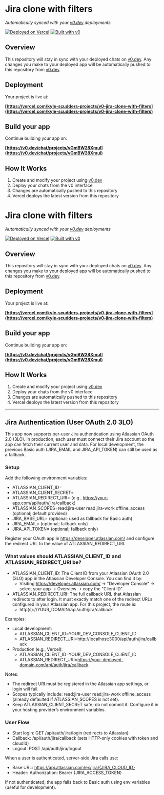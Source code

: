 # Jira clone with filters

_Automatically synced with your [v0.dev](https://v0.dev) deployments_

[![Deployed on Vercel](https://img.shields.io/badge/Deployed%20on-Vercel-black?style=for-the-badge&logo=vercel)](https://vercel.com/kyle-scudders-projects/v0-jira-clone-with-filters)
[![Built with v0](https://img.shields.io/badge/Built%20with-v0.dev-black?style=for-the-badge)](https://v0.dev/chat/projects/vGmBW28Xmul)

## Overview

This repository will stay in sync with your deployed chats on [v0.dev](https://v0.dev).
Any changes you make to your deployed app will be automatically pushed to this repository from [v0.dev](https://v0.dev).

## Deployment

Your project is live at:

**[https://vercel.com/kyle-scudders-projects/v0-jira-clone-with-filters](https://vercel.com/kyle-scudders-projects/v0-jira-clone-with-filters)**

## Build your app

Continue building your app on:

**[https://v0.dev/chat/projects/vGmBW28Xmul](https://v0.dev/chat/projects/vGmBW28Xmul)**

## How It Works

1. Create and modify your project using [v0.dev](https://v0.dev)
2. Deploy your chats from the v0 interface
3. Changes are automatically pushed to this repository
4. Vercel deploys the latest version from this repository

# Jira clone with filters

_Automatically synced with your [v0.dev](https://v0.dev) deployments_

[![Deployed on Vercel](https://img.shields.io/badge/Deployed%20on-Vercel-black?style=for-the-badge&logo=vercel)](https://vercel.com/kyle-scudders-projects/v0-jira-clone-with-filters)
[![Built with v0](https://img.shields.io/badge/Built%20with-v0.dev-black?style=for-the-badge)](https://v0.dev/chat/projects/vGmBW28Xmul)

## Overview

This repository will stay in sync with your deployed chats on [v0.dev](https://v0.dev).
Any changes you make to your deployed app will be automatically pushed to this repository from [v0.dev](https://v0.dev).

## Deployment

Your project is live at:

**[https://vercel.com/kyle-scudders-projects/v0-jira-clone-with-filters](https://vercel.com/kyle-scudders-projects/v0-jira-clone-with-filters)**

## Build your app

Continue building your app on:

**[https://v0.dev/chat/projects/vGmBW28Xmul](https://v0.dev/chat/projects/vGmBW28Xmul)**

## How It Works

1. Create and modify your project using [v0.dev](https://v0.dev)
2. Deploy your chats from the v0 interface
3. Changes are automatically pushed to this repository
4. Vercel deploys the latest version from this repository

---

## Jira Authentication (User OAuth 2.0 3LO)

This app now supports per-user Jira authentication using Atlassian OAuth 2.0 (3LO). In production, each user must connect their Jira account so the app can fetch their current user and data. For local development, the previous Basic auth (JIRA_EMAIL and JIRA_API_TOKEN) can still be used as a fallback.

### Setup

Add the following environment variables:

- ATLASSIAN_CLIENT_ID=
- ATLASSIAN_CLIENT_SECRET=
- ATLASSIAN_REDIRECT_URI= (e.g., https://your-app.com/api/auth/jira/callback)
- ATLASSIAN_SCOPES=read:jira-user read:jira-work offline_access (optional; default provided)
- JIRA_BASE_URL= (optional; used as fallback for Basic auth)
- JIRA_EMAIL= (optional; fallback only)
- JIRA_API_TOKEN= (optional; fallback only)

Register your OAuth app in https://developer.atlassian.com/ and configure the redirect URL to the value of ATLASSIAN_REDIRECT_URI.

### What values should ATLASSIAN_CLIENT_ID and ATLASSIAN_REDIRECT_URI be?

- ATLASSIAN_CLIENT_ID: The Client ID from your Atlassian OAuth 2.0 (3LO) app in the Atlassian Developer Console. You can find it by:
  - Visiting https://developer.atlassian.com/ → "Developer Console" → select your app → Overview → copy the "Client ID".
- ATLASSIAN_REDIRECT_URI: The full callback URL that Atlassian redirects to after login. It must exactly match one of the redirect URLs configured in your Atlassian app. For this project, the route is:
  - http(s)://YOUR_DOMAIN/api/auth/jira/callback

Examples:

- Local development:
  - ATLASSIAN_CLIENT_ID=YOUR_DEV_CONSOLE_CLIENT_ID
  - ATLASSIAN_REDIRECT_URI=http://localhost:3000/api/auth/jira/callback
- Production (e.g., Vercel):
  - ATLASSIAN_CLIENT_ID=YOUR_DEV_CONSOLE_CLIENT_ID
  - ATLASSIAN_REDIRECT_URI=https://your-deployed-domain.com/api/auth/jira/callback

Notes:

- The redirect URI must be registered in the Atlassian app settings, or login will fail.
- Scopes typically include: read:jira-user read:jira-work offline_access (already defaulted if ATLASSIAN_SCOPES is not set).
- Keep ATLASSIAN_CLIENT_SECRET safe; do not commit it. Configure it in your hosting provider’s environment variables.

### User Flow

- Start login: GET /api/auth/jira/login (redirects to Atlassian)
- Callback: /api/auth/jira/callback (sets HTTP-only cookies with token and cloudId)
- Logout: POST /api/auth/jira/logout

When a user is authenticated, server-side Jira calls use:

- Base URL: https://api.atlassian.com/ex/jira/{JIRA_CLOUD_ID}
- Header: Authorization: Bearer {JIRA_ACCESS_TOKEN}

If not authenticated, the app falls back to Basic auth using env variables (useful for development).
